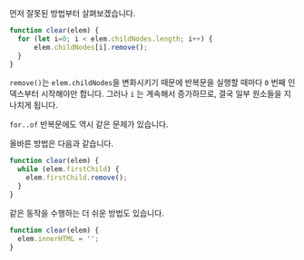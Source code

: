 
먼저 잘못된 방법부터 살펴보겠습니다.

```js
function clear(elem) {
  for (let i=0; i < elem.childNodes.length; i++) {
      elem.childNodes[i].remove();
  }
}
```

`remove()`는 `elem.childNodes`을 변화시키기 때문에 반복문을 실행할 때마다 `0` 번째 인덱스부터 시작해야만 합니다. 그러나 `i` 는 계속해서 증가하므로, 결국 일부 원소들을 지나치게 됩니다.

`for..of` 반복문에도 역시 같은 문제가 있습니다.

올바른 방법은 다음과 같습니다.

```js
function clear(elem) {
  while (elem.firstChild) {
    elem.firstChild.remove();
  }
}
```

같은 동작을 수행하는 더 쉬운 방법도 있습니다.

```js
function clear(elem) {
  elem.innerHTML = '';
}
```
